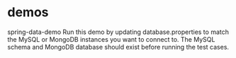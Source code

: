 demos
=====
spring-data-demo
Run this demo by updating database.properties to match the MySQL or MongoDB instances you want to connect to.
The MySQL schema and MongoDB database should exist before running the test cases.
